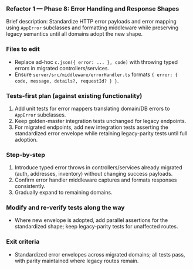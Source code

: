 ### Refactor 1 — Phase 8: Error Handling and Response Shapes

Brief description: Standardize HTTP error payloads and error mapping using `AppError` subclasses and formatting middleware while preserving legacy semantics until all domains adopt the new shape.

### Files to edit
- Replace ad-hoc `c.json({ error: ... }, code)` with throwing typed errors in migrated controllers/services.
- Ensure `server/src/middleware/errorHandler.ts` formats `{ error: { code, message, details?, requestId? } }`.

### Tests-first plan (against existing functionality)
1. Add unit tests for error mappers translating domain/DB errors to `AppError` subclasses.
2. Keep golden-master integration tests unchanged for legacy endpoints.
3. For migrated endpoints, add new integration tests asserting the standardized error envelope while retaining legacy-parity tests until full adoption.

### Step-by-step
1. Introduce typed error throws in controllers/services already migrated (auth, addresses, inventory) without changing success payloads.
2. Confirm error handler middleware captures and formats responses consistently.
3. Gradually expand to remaining domains.

### Modify and re-verify tests along the way
- Where new envelope is adopted, add parallel assertions for the standardized shape; keep legacy-parity tests for unaffected routes.

### Exit criteria
- Standardized error envelopes across migrated domains; all tests pass, with parity maintained where legacy routes remain.

